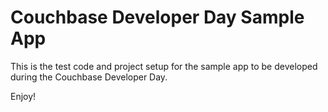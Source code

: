 Couchbase Developer Day Sample App
==================================

This is the test code and project setup for the sample app to be developed
during the Couchbase Developer Day.

Enjoy!
